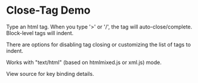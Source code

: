 Close-Tag Demo
==============

Type an html tag. When you type '&gt;' or '/', the tag will auto-close/complete. Block-level tags will indent.

There are options for disabling tag closing or customizing the list of tags to indent.

Works with "text/html" (based on htmlmixed.js or xml.js) mode.

View source for key binding details.

